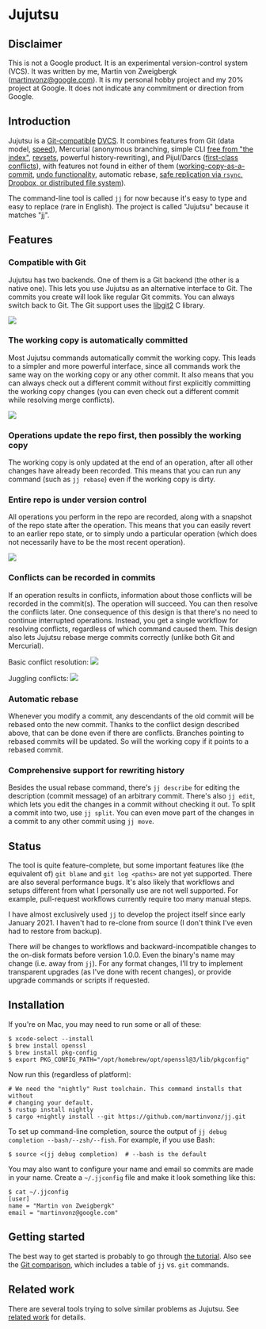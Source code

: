 # Jujutsu


## Disclaimer

This is not a Google product. It is an experimental version-control system
(VCS). It was written by me, Martin von Zweigbergk (martinvonz@google.com). It
is my personal hobby project and my 20% project at Google. It does not indicate
any commitment or direction from Google.


## Introduction

Jujutsu is a [Git-compatible](docs/git-compatibility.md)
[DVCS](https://en.wikipedia.org/wiki/Distributed_version_control). It combines
features from Git (data model,
[speed](https://github.com/martinvonz/jj/discussions/49)), Mercurial (anonymous
branching, simple CLI [free from "the index"](docs/git-comparison.md#the-index),
[revsets](docs/revsets.md), powerful history-rewriting), and Pijul/Darcs
([first-class conflicts](docs/conflicts.md)), with features not found in either
of them ([working-copy-as-a-commit](docs/working-copy.md),
[undo functionality](docs/operation-log.md), automatic rebase,
[safe replication via `rsync`, Dropbox, or distributed file
system](docs/technical/concurrency.md)).

The command-line tool is called `jj` for now because it's easy to type and easy
to replace (rare in English). The project is called "Jujutsu" because it matches
"jj".

## Features

### Compatible with Git
   
Jujutsu has two backends. One of them is a Git backend (the other is a native
one). This lets you use Jujutsu as an alternative interface to Git. The commits
you create will look like regular Git commits. You can always switch back to
Git. The Git support uses the [libgit2](https://libgit2.org/) C library.

<a href="https://asciinema.org/a/DRCzktCyEAxH6j788ZDT6aSjS" target="_blank">
  <img src="https://asciinema.org/a/DRCzktCyEAxH6j788ZDT6aSjS.svg" />
</a>

### The working copy is automatically committed

Most Jujutsu commands automatically commit the working copy. This leads to a
simpler and more powerful interface, since all commands work the same way on the
working copy or any other commit. It also means that you can always check out a
different commit without first explicitly committing the working copy changes
(you can even check out a different commit while resolving merge conflicts).

<a href="https://asciinema.org/a/zWMv4ffmoXykBtrxvDY6ohEaZ" target="_blank">
  <img src="https://asciinema.org/a/zWMv4ffmoXykBtrxvDY6ohEaZ.svg" />
</a>

### Operations update the repo first, then possibly the working copy

The working copy is only updated at the end of an operation, after all other
changes have already been recorded. This means that you can run any command 
(such as `jj rebase`) even if the working copy is dirty.

### Entire repo is under version control

All operations you perform in the repo are recorded, along with a snapshot of
the repo state after the operation. This means that you can easily revert to an
earlier repo state, or to simply undo a particular operation (which does not
necessarily have to be the most recent operation).

<a href="https://asciinema.org/a/OFOTcm2XlZ09LLEI5bHYM8Alw" target="_blank">
  <img src="https://asciinema.org/a/OFOTcm2XlZ09LLEI5bHYM8Alw.svg" />
</a>

### Conflicts can be recorded in commits

If an operation results in conflicts, information about those conflicts will be
recorded in the commit(s). The operation will succeed. You can then resolve the
conflicts later. One consequence of this design is that there's no need to
continue interrupted operations. Instead, you get a single workflow for
resolving conflicts, regardless of which command caused them. This design also
lets Jujutsu rebase merge commits correctly (unlike both Git and Mercurial).

Basic conflict resolution:
<a href="https://asciinema.org/a/MWQz2nAprRXevQEYtaHScN2tJ" target="_blank">
  <img src="https://asciinema.org/a/MWQz2nAprRXevQEYtaHScN2tJ.svg" />
</a>

Juggling conflicts:
<a href="https://asciinema.org/a/HqYA9SL2tzarPAErpYs684GGR" target="_blank">
  <img src="https://asciinema.org/a/HqYA9SL2tzarPAErpYs684GGR.svg" />
</a>

### Automatic rebase

Whenever you modify a commit, any descendants of the old commit will be rebased
onto the new commit. Thanks to the conflict design described above, that can be
done even if there are conflicts. Branches pointing to rebased commits will be
updated. So will the working copy if it points to a rebased commit.

### Comprehensive support for rewriting history

Besides the usual rebase command, there's `jj describe` for editing the
description (commit message) of an arbitrary commit. There's also `jj edit`,
which lets you edit the changes in a commit without checking it out. To split
a commit into two, use `jj split`. You can even move part of the changes in a
commit to any other commit using `jj move`. 


## Status

The tool is quite feature-complete, but some important features like (the
equivalent of) `git blame` and `git log <paths>` are not yet supported. There
are also several performance bugs. It's also likely that workflows and setups
different from what I personally use are not well supported. For example,
pull-request workflows currently require too many manual steps.

I have almost exclusively used `jj` to develop the project itself since early
January 2021. I haven't had to re-clone from source (I don't think I've even had
to restore from backup).

There *will* be changes to workflows and backward-incompatible changes to the
on-disk formats before version 1.0.0. Even the binary's name may change (i.e.
away from `jj`). For any format changes, I'll try to implement transparent
upgrades (as I've done with recent changes), or provide upgrade commands or
scripts if requested.


## Installation

If you're on Mac, you may need to run some or all of these:
```
$ xcode-select --install
$ brew install openssl
$ brew install pkg-config
$ export PKG_CONFIG_PATH="/opt/homebrew/opt/openssl@3/lib/pkgconfig"
```

Now run this (regardless of platform):
```shell script
# We need the "nightly" Rust toolchain. This command installs that without
# changing your default.
$ rustup install nightly
$ cargo +nightly install --git https://github.com/martinvonz/jj.git
```

To set up command-line completion, source the output of 
`jj debug completion --bash/--zsh/--fish`. For example, if you use Bash:
```shell script
$ source <(jj debug completion)  # --bash is the default
```

You may also want to configure your name and email so commits are made in your
name. Create a `~/.jjconfig` file and make it look something like this:
```shell script
$ cat ~/.jjconfig
[user]
name = "Martin von Zweigbergk"
email = "martinvonz@google.com"
```


## Getting started

The best way to get started is probably to go through
[the tutorial](docs/tutorial.md). Also see the
[Git comparison](docs/git-comparison.md), which includes a table of
`jj` vs. `git` commands.


## Related work

There are several tools trying to solve similar problems as Jujutsu. See
[related work](docs/related-work.md) for details.
